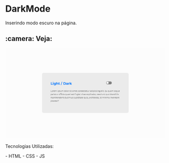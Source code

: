 <h1>DarkMode</h1>
<p>Inserindo modo escuro na página.</p>
<h2> :camera: Veja: </h2>
<img alt="gif" src="https://github.com/Hebert324/Darkmode/blob/main/gif/Darkmode.gif">
<p>Tecnologias Utilizadas:</p>
- HTML
- CSS
- JS
